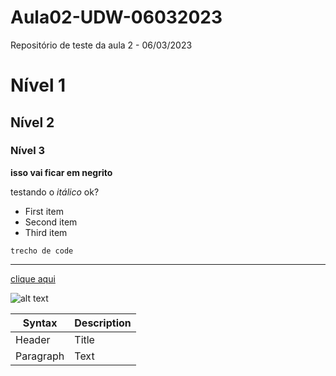 # Aula02-UDW-06032023

Repositório de teste da aula 2 - 06/03/2023

# Nível 1

## Nível 2

### Nível 3

**isso vai ficar em negrito**

testando o *itálico* ok?

- First item
- Second item
- Third item

`trecho de code` 

---

[clique aqui](https://www.google.com)

![alt text](https://git-scm.com/images/logo@2x.png)

| Syntax | Description |
| ----------- | ----------- |
| Header | Title |
| Paragraph | Text |

